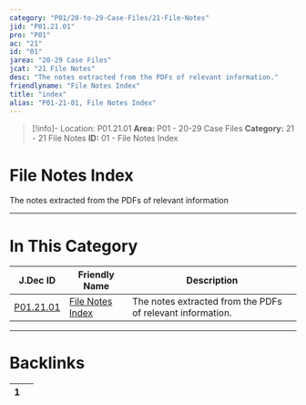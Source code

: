 ```yaml
---
category: "P01/20-to-29-Case-Files/21-File-Notes"
jid: "P01.21.01"
pro: "P01"
ac: "21"
id: "01"
jarea: "20-29 Case Files"
jcat: "21 File Notes"
desc: "The notes extracted from the PDFs of relevant information."
friendlyname: "File Notes Index"
title: "index"
alias: "P01-21-01, File Notes Index"
---
```

>[!info]- Location: P01.21.01
>**Area:** P01 - 20-29 Case Files
>**Category:** 21 - 21 File Notes
>**ID:** 01 - File Notes Index

# File Notes Index

The notes extracted from the PDFs of relevant information
 


---
# In This Category

| J.Dec ID                                                                     | Friendly Name                                                                       | Description                                                |
| ---------------------------------------------------------------------------- | ----------------------------------------------------------------------------------- | ---------------------------------------------------------- |
| [P01.21.01](index.md) | [File Notes Index](index.md) | The notes extracted from the PDFs of relevant information. |


---
# Backlinks
<div><table class="dataview table-view-table"><thead class="table-view-thead"><tr class="table-view-tr-header"><th class="table-view-th"><span></span><span class="dataview small-text">1</span></th><th class="table-view-th"><span></span></th></tr></thead><tbody class="table-view-tbody"></tbody></table></div>